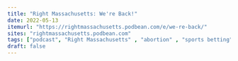 ```yaml
---
title: "Right Massachusetts: We're Back!"
date: 2022-05-13
itemurl: "https://rightmassachusetts.podbean.com/e/we-re-back/"
sites: "rightmassachusetts.podbean.com"
tags: ["podcast", "Right Massachusetts" , "abortion" , "sports betting","inflation"]
draft: false
---
```


